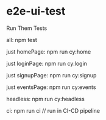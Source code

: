 # e2e-ui-test

Run Them Tests

all: npm test

just homePage: npm run cy:home

just loginPage: npm run cy:login

just signupPage: npm run cy:signup

just eventsPage: npm run cy:events

headless: npm run cy:headless

ci: npm run ci // run in CI-CD pipeline
